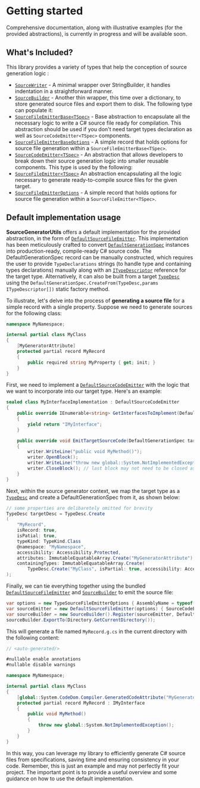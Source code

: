 # Getting started
Comprehensive documentation, along with illustrative examples (for the provided abstractions), is currently in progress and will be available soon.

## What's Included?
This library provides a variety of types that help the conception of source generation logic :

- [`SourceWriter`](https://github.com/thenameless314159/SourceGeneratorUtils/blob/main/src/SourceGeneratorUtils/SourceWriter.cs) - A minimal wrapper over StringBuilder, it handles indentation in a straightforward manner.
- [`SourceBuilder`](https://github.com/thenameless314159/SourceGeneratorUtils/blob/main/src/SourceGeneratorUtils/SourceBuilder.cs) - Another thin wrapper, this time over a dictionary, to store generated source files and export them to disk. The following type can populate it:
- [`SourceFileEmitterBase<TSpec>`](https://github.com/thenameless314159/SourceGeneratorUtils/blob/main/src/SourceGeneratorUtils/SourceFileEmitterBase.cs) - Base abstraction to encapsulate all the necessary logic to write a C# source file ready for compilation. This abstraction should be used if you don't need target types declaration as well as `SourceCodeEmitter<TSpec>` components.
- [`SourceFileEmitterBaseOptions`](https://github.com/thenameless314159/SourceGeneratorUtils/blob/main/src/SourceGeneratorUtils/SourceFileEmitterBaseOptions.cs) - A simple record that holds options for source file generation within a `SourceFileEmitterBase<TSpec>`.
- [`SourceCodeEmitter<TSpec>`](https://github.com/thenameless314159/SourceGeneratorUtils/blob/main/src/SourceGeneratorUtils/SourceCodeEmitter.cs) - An abstraction that allows developers to break down their source generation logic into smaller reusable components. This type is used by the following:
- [`SourceFileEmitter<TSpec>`](https://github.com/thenameless314159/SourceGeneratorUtils/blob/main/src/SourceGeneratorUtils/SourceFileEmitter.cs) An abstraction encapsulating all the logic necessary to generate ready-to-compile source files for the given target.
- [`SourceFileEmitterOptions`](https://github.com/thenameless314159/SourceGeneratorUtils/blob/main/src/SourceGeneratorUtils/SourceFileEmitterOptions.cs) - A simple record that holds options for source file generation within a `SourceFileEmitter<TSpec>`.

## Default implementation usage
**SourceGeneratorUtils** offers a default implementation for the provided abstraction, in the form of [`DefaultSourceFileEmitter`](https://github.com/thenameless314159/SourceGeneratorUtils/blob/main/src/SourceGeneratorUtils/DefaultSourceFileEmitter.cs). This implementation has been meticulously crafted to convert [`DefaultGenerationSpec`](https://github.com/thenameless314159/SourceGeneratorUtils/blob/main/src/SourceGeneratorUtils/DefaultGenerationSpec.cs) instances into production-ready, compile-ready C# source code.
The DefaultGenerationSpec record can be manually constructed, which requires the user to provide `TypeDeclarations` strings (to handle type and containing types declarations) manually along with an [`ITypeDescriptor`](https://github.com/thenameless314159/SourceGeneratorUtils/blob/main/src/SourceGeneratorUtils/Infrastructure/Descriptors/ITypeDescriptor.cs) reference for the target type. Alternatively, it can also be built from a target [`TypeDesc`](https://github.com/thenameless314159/SourceGeneratorUtils/blob/main/src/SourceGeneratorUtils/Infrastructure/Descriptors/TypeDesc.cs) using the `DefaultGenerationSpec.CreateFrom(TypeDesc,params ITypeDescriptor[])` static factory method.

To illustrate, let's delve into the process of **generating a source file** for a simple record with a single property. Suppose we need to generate sources for the following class:

``` csharp
namespace MyNamespace;

internal partial class MyClass
{
    [MyGeneratorAttribute]
    protected partial record MyRecord
    {
        public required string MyProperty { get; init; }
    }
}
```

First, we need to implement a [`DefaultSourceCodeEmitter`](https://github.com/thenameless314159/SourceGeneratorUtils/blob/main/src/SourceGeneratorUtils/DefaultSourceCodeEmitter.cs) with the logic that we want to incorporate into our target type. Here's an example:

``` csharp
sealed class MyInterfaceImplementation : DefaultSourceCodeEmitter
{
    public override IEnumerable<string> GetInterfacesToImplement(DefaultGenerationSpec target)
    {
        yield return "IMyInterface";
    }

    public override void EmitTargetSourceCode(DefaultGenerationSpec target, SourceWriter writer)
    {
        writer.WriteLine("public void MyMethod()");
        writer.OpenBlock();
        writer.WriteLine("throw new global::System.NotImplementedException();");
        writer.CloseBlock(); // last block may not need to be closed as they'll be closed by the emitter
    }
}
```

Next, within the source generator context, we map the target type as a [`TypeDesc`](https://github.com/thenameless314159/SourceGeneratorUtils/blob/main/src/SourceGeneratorUtils/Infrastructure/Descriptors/TypeDesc.cs) and create a DefaultGenerationSpec from it, as shown below:

``` csharp
// some properties are delibaretely omitted for brevity
TypeDesc targetDesc = TypeDesc.Create 
(
    "MyRecord",
    isRecord: true,
    isPatial: true,
    typeKind: TypeKind.Class
    @namespace: "MyNamespace",
    accessibility: Accessibility.Protected,
    attributes: ImmutableEquatableArray.Create("MyGeneratorAttribute"),
    containingTypes: ImmutableEquatableArray.Create(
        TypeDesc.Create("MyClass", isPartial: true, accessibility: Accessibility.Internal, typeKind: TypeKind.Class))
);
```

Finally, we can tie everything together using the bundled [`DefaultSourceFileEmitter`](https://github.com/thenameless314159/SourceGeneratorUtils/blob/main/src/SourceGeneratorUtils/DefaultSourceFileEmitter.cs) and [`SourceBuilder`](https://github.com/thenameless314159/SourceGeneratorUtils/blob/main/src/SourceGeneratorUtils/SourceBuilder.cs) to emit the source file:

``` csharp
var options = new TypeSourceFileEmitterOptions { AssemblyName = typeof(MyGenerator).Assembly.GetName(), UseFileScopedNamespace = true };
var sourceEmitter = new DefaultSourceFileEmitter(options) { SourceCodeEmitters = new[] { new MyInterfaceImplementation() } };
var sourceBuilder = new SourceBuilder().Register(sourceEmitter, DefaultGenerationSpec.CreateFrom(targetDesc));
sourceBuilder.ExportTo(Directory.GetCurrentDirectory());
```

This will generate a file named `MyRecord.g.cs` in the current directory with the following content:

``` csharp
// <auto-generated/>

#nullable enable annotations
#nullable disable warnings

namespace MyNamespace;

internal partial class MyClass
{
    [global::System.CodeDom.Compiler.GeneratedCodeAttribute("MyGenerator", "1.0.0.0")]
    protected partial record MyRecord : IMyInterface
    {
        public void MyMethod()
        {
            throw new global::System.NotImplementedException();
        }
    }
}
```

In this way, you can leverage my library to efficiently generate C# source files from specifications, saving time and ensuring consistency in your code. 
Remember, this is just an example and may not perfectly fit your project. The important point is to provide a useful overview and some guidance on how to use the default implementation.